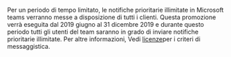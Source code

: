 Per un periodo di tempo limitato, le notifiche prioritarie illimitate in Microsoft teams verranno messe a disposizione di tutti i clienti. Questa promozione verrà eseguita dal 2019 giugno al 31 dicembre 2019 e durante questo periodo tutti gli utenti del team saranno in grado di inviare notifiche prioritarie illimitate. Per altre informazioni, Vedi [licenze](../teams-add-on-licensing/pri-message.md)per i criteri di messaggistica. 